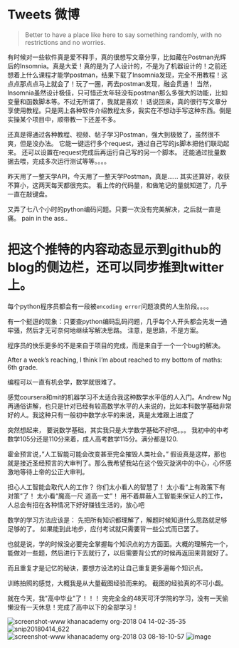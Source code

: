 # Tweets 微博
> Better to have a place like here to say something randomly, with no restrictions and no worries.


有时候对一些软件真是爱不释手，真的很想写文章分享，比如藏在Postman光辉后的Insomnia。真是大爱！真的是为了人设计的，不是为了机器设计的！之前还想着上什么课程才能学postman，结果下载了Insomnia发现，完全不用教程！这点点那点点马上就会了！玩了一圈，再去postman发现，融会贯通！
当然，Insomnia虽然设计极佳，只可惜还太年轻没有postman那么多强大的功能，比如变量和函数脚本等。不过无所谓了，我就是喜欢！
话说回来，真的很行写文章分享使用教程。只是网上各种软件介绍教程太多，我实在不想动手写这种东西。倒是实操某个项目中，顺带教一下还差不多。


还真是得通过各种教程、视频、帖子学习Postman，强大到极致了，虽然很不爽，但是没办法。
它能一键运行多个request，通过自己写的js脚本把他们联动起来。
还可以设置在request完成后再运行自己写的另一个脚本。
还能通过批量数据去喂，完成多次运行测试等等。。。。


昨天用了一整天学API，今天用了一整天学Postman，真是……
其实还算好，收获不算小，这两天每天都很充实。
看上传的代码量，和做笔记的量就知道了，几乎一直在敲键盘。


又弄了七八个小时的python编码问题。只要一次没有完美解决，之后就一直是痛。
pain in the ass..


# 把这个推特的内容动态显示到github的blog的侧边栏，还可以同步推到twitter上。


每个python程序员都会有一段被`encoding error`问题浪费的人生阶段。。。。


有一个挺逗的现象：只要查python编码乱码问题，几乎每个人开头都会先发一通牢骚，然后才无可奈何地继续写解决思路。
注意，是思路，不是方案。


程序员的快乐更多的不是来自于项目的完成，而是来自于一个一个bug的解决。


After a week’s reaching, I think I’m about reached to my bottom of maths: 6th grade. 


编程可以一直有机会学，数学就很难了。


感觉coursera和mit的机器学习不太适合我这种数学水平低的人入门。Andrew Ng再通俗讲解，也只是针对已经有较高数学水平的人来说的，比如本科数学基础非常好的人。我这种只有一般初中数学水平的来说，真是太难跟上进度了


突然想起来， 要说数学基础，其实我只是大学数学基础不好吧。。。
我初中的中考数学105分还是110分来着，成人高考数学115分。满分都是120.


霍金预言说，”人工智能可能会改变甚至完全摧毁人类社会。”
假设真是这样，那也就是接近圣经预言的大审判了。那么我希望我站在这个毁灭漩涡中的中心，心怀感激地等待上帝的公正大审判。


担心人工智能会取代人的工作？
你们太小看人的智慧了！
太小看“上有政策下有对策”了！
太小看“魔高一尺 道高一丈”！
用不着屏蔽人工智能来保证人的工作，人总会有招在各种情况下好好赚钱生活的，放心吧


数学的学习方法应该是：
先把所有知识都理解了，解题时候知道什么思路就足够足够的了。
如果能到此地步，应付考试就只需要背一些公式而已罢了。

也就是说，学的时候没必要完全掌握每个知识点的方方面面。大概的理解完一个，能做对一些题，然后进行下去就行了，以后需要背公式的时候再返回来背就好了。

而且重复才是记忆的秘诀，要想方设法的让自己重复更多遍每个知识点。


训练拍照的感觉，大概我是从大量截图经验而来的。
截图的经验真的不可小觑。


就在今天，我"高中毕业"了！！！
完完全全的48天可汗学院的学习，没有一天偷懒没有一天休息！完成了高中以下的全部学习！

![screenshot-www khanacademy org-2018 04 14-02-35-35](https://user-images.githubusercontent.com/14041622/38752371-7fd3353e-3f8d-11e8-833f-50501f24725e.png)
![snip20180414_622](https://user-images.githubusercontent.com/14041622/38752372-801ab3fa-3f8d-11e8-80bb-6cb8334a2f82.png)
![screenshot-www khanacademy org-2018 03 08-18-10-57](https://user-images.githubusercontent.com/14041622/38752390-8c652c76-3f8d-11e8-8282-4a008d6b1370.png)
![image](https://user-images.githubusercontent.com/14041622/38752411-a43e23c0-3f8d-11e8-8e1b-ce8a4853c577.png)
